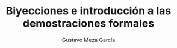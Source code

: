 ---
title: "Biyecciones e introducción a las demostraciones formales"
year: 2017
thumbnail: "assets/img/Logo-ommags.png"
topic: "Métodos de ataque de problemas"
file: "assets/pdf/Material/Biyecciones-e-introducción-a-las-demostraciones-formales.pdf"
author: "Gustavo Meza García"
level: "Intermedio - Avanzado"
alttext: "Como todas las buenas demostraciones e historias, comenzaremos contando."
---